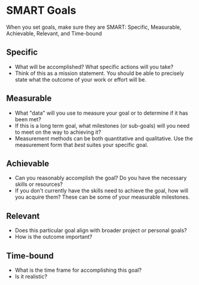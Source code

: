 # SMART Goals

When you set goals, make sure they are SMART: Specific, Measurable, Achievable, Relevant, and Time-bound

## Specific

- What will be accomplished? What specific actions will you take?
- Think of this as a mission statement. You should be able to precisely state what the outcome of your work or effort will be.

## Measurable

- What "data" will you use to measure your goal or to determine if it has been met? 
- If this is a long term goal, what milestones (or sub-goals) will you need to meet on the way to achieving it?
- Measurement methods can be both quantitative and qualitative.  Use the measurement form that *best* suites your specific goal.

## Achievable

- Can you reasonably accomplish the goal?  Do you have the necessary skills or resources?
- If you don't currently have the skills need to achieve the goal, how will you acquire them?  These can be some of your measurable milestones.

## Relevant

- Does this particular goal align with broader project or personal goals?
- How is the outcome important?

## Time-bound

- What is the time frame for accomplishing this goal?
- Is it realistic?